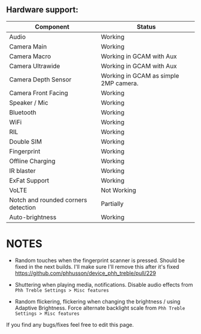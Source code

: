 ## Hardware support:
| Component | Status |
|-|-|
| Audio | Working |
| Camera Main | Working|
| Camera Macro | Working in GCAM with Aux |
| Camera Ultrawide | Working in GCAM with Aux |
| Camera Depth Sensor | Working in GCAM as simple 2MP camera. |
| Camera Front Facing | Working
| Speaker / Mic | Working |
| Bluetooth | Working |
| WiFi | Working |
| RIL | Working |
| Double SIM | Working |
| Fingerprint | Working |
| Offline Charging | Working |
| IR blaster | Working |
| ExFat Support | Working|
| VoLTE | Not Working |
| Notch and rounded corners detection | Partially |
| Auto-brightness | Working |

# NOTES

- Random touches when the fingerprint scanner is pressed. Should be fixed in the next builds. I'll make sure I'll remove this after it's fixed https://github.com/phhusson/device_phh_treble/pull/229

- Shuttering when playing media, notifications. Disable audio effects from `Phh Treble Settings > Misc features`

- Random flickering, flickering when changing the brightness / using Adaptive Brightness. Force alternate backlight scale from `Phh Treble Settings > Misc features`

If you find any bugs/fixes feel free to edit this page.